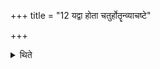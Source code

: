 +++
title = "12 यद्वा होता चतुर्होतॄन्व्याचष्टे"

+++

<details><summary>थिते</summary>

यद्वा होता चतुर्होतॄन्व्याचष्टे १२
</details>
